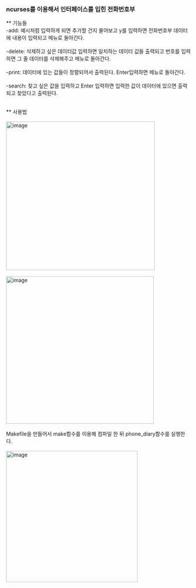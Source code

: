 ### ncurses를 이용해서 인터페이스를 입힌 전화번호부
** 기능들
<br>-add: 예시처럼 입력하게 되면 추가할 건지 물어보고 y를 입력하면 전화번호부 데이터에 내용이 입력되고 메뉴로 돌아간다.</br>
<br>-delete: 삭제하고 싶은 데이터값 입력하면 일치하는 데이터 값들 출력되고 번호를 입력하면 그 줄 데이터를 삭제해주고 메뉴로 돌아간다.</br>
<br>-print: 데이터에 있는 값들이 정렬되어서 출력된다. Enter입력하면 메뉴로 돌아간다.</br>
<br>-search: 찾고 싶은 값을 입력하고 Enter 입력하면 입력한 값이 데이터에 있으면 출력되고 찾았다고 출력된다. </br>

<br>** 사용법</br>
<br><img width="405" alt="image" src="https://user-images.githubusercontent.com/110275678/185451739-1e1e3a44-80e0-4fd7-8380-0cabfa3f68cf.png"></br>
<br><img width="402" alt="image" src="https://user-images.githubusercontent.com/110275678/185454589-6c8bee8c-5710-400a-8141-82cbdd88e229.png"></br>
<br>Makefile을 만들어서 make함수를 이용해 컴파일 한 뒤 phone_diary함수를 실행한다.</br>
<br><img width="358" alt="image" src="https://user-images.githubusercontent.com/110275678/185454769-d173bb06-3bf2-4fb3-963c-4bff33a8f7af.png"></br>


